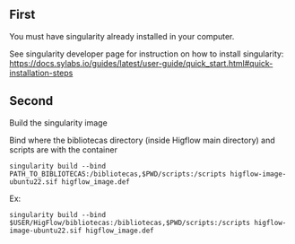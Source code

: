 ## First

You must have singularity already installed in your computer. 

See singularity developer page for instruction on how to install singularity: https://docs.sylabs.io/guides/latest/user-guide/quick_start.html#quick-installation-steps

## Second

Build the singularity image

Bind where the bibliotecas directory (inside Higflow main directory) and scripts are  with the container

```
singularity build --bind PATH_TO_BIBLIOTECAS:/bibliotecas,$PWD/scripts:/scripts higflow-image-ubuntu22.sif higflow_image.def
```

Ex:

```
singularity build --bind $USER/HigFlow/bibliotecas:/bibliotecas,$PWD/scripts:/scripts higflow-image-ubuntu22.sif higflow_image.def
```